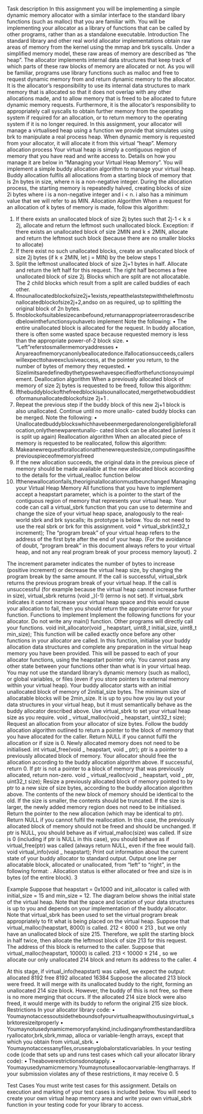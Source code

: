 Task description
In this assignment you will be implementing a simple dynamic memory allocator with a similar interface to the standard libary functions (such as malloc) that you are familiar with.
You will be implementing your allocator as a library of functions that can be called by other programs, rather than as a standalone executable.
Introduction
The standard library and other real world allocator implementations obtain raw areas of memory from the kernel using the mmap and brk syscalls. Under a simplified memory model, these raw areas of memory are described as “the heap”. The allocator implements internal data structures that keep track of which parts of these raw blocks of memory are allocated or not. As you will be familiar, programs use library functions such as malloc and free to request dynamic memory from and return dynamic memory to the allocator. It is the allocator’s responsibility to use its internal data structures to mark memory that is allocated so that it does not overlap with any other allocations made, and to allow memory that is freed to be allocated to future dynamic memory requests. Furthermore, it is the allocator’s responsibility to appropriately call syscalls to obtain further memory from the operating system if required for an allocation, or to return memory to the operating system if it is no longer required.
In this assignment, your allocator will manage a virtualised heap using a function we provide that simulates using brk to manipulate a real process heap. When dynamic memory is requested from your allocator, it will allocate it from this virtual
“heap”.
Memory allocation process
Your virtual heap is simply a contiguous region of memory that you have read and write access to. Details on how you manage it are below in “Managing your Virtual Heap Memory”.
You will implement a simple buddy allocation algorithm to manage your virtual heap. Buddy allocation fulfils all allocations from a starting block of memory that is 2n bytes in size, where n is a non-negative integer. During the allocation process, the starting memory is repeatedly halved, creating blocks of size 2i bytes where i is a non-negative integer and i < n. i also has a minimum value that we will refer to as MIN.
Allocation Algorithm
When a request for an allocation of k bytes of memory is made, follow this algorithm:

1. If there exists an unallocated block of size 2j bytes such that 2j-1 < k ≤ 2j, allocate and return the leftmost such unallocated block. Exception: if there exists an unallocated block of size 2MIN and k ≤ 2MIN, allocate and return the leftmost such block (because there are no smaller blocks to allocate)
2. If there exist no such unallocated blocks, create an unallocated block of size 2j bytes (if k ≤ 2MIN, let j = MIN) by the below steps
   1
3. Split the leftmost unallocated block of size 2j+1 bytes in half. Allocate and return the left half for this request. The right half becomes a free unallocated block of size 2j. Blocks which are split are not allocatable. The 2 child blocks which result from a split are called buddies of each other.
4. Ifnounallocatedblockofsize2j+1exists,repeatthelaststepwiththeleftmostunallocatedblockofsize2j+2,andso on as required, up to splitting the original block of 2n bytes.
5. Ifnoblockofsuitablesizecanbefound,returnanappropriateerrorasdescribedbelowinthefunctionsyouhaveto implement
   Note the following:
   • The entire unallocated block is allocated for the request. In buddy allocation, there is often some wasted space because requested memory is less than the appropriate power-of-2 block size.
   • “Left”referstosmallermemoryaddresses
   • Anyareaofmemorycanonlybeallocatedonce.Ifallocationsucceeds,callerswillexpecttohaveexclusiveaccess,
   at the pointer you return, to the number of bytes of memory they requested.
   • Sizelimitsaredefinedbythetypeswehavespecifiedforthefunctionsyouimplement.
   Deallocation algorithm
   When a previously allocated block of memory of size 2j bytes is requested to be freed, follow this algorithm:
6. Ifthebuddyblockofthefreedblockisalsounallocated,mergethetwobuddiestoformanunallocatedblockofsize 2j+1 .
7. Repeat the previous step if the buddy block of this new 2j+1 block is also unallocated. Continue until no more unallo- cated buddy blocks can be merged.
   Note the following:
   • Unallocatedbuddyblockswhichhavebeenmergedarenolongereligibleforallocation,onlythenewparentunallo- cated block can be allocated (unless it is split up again)
   Reallocation algorithm
   When an allocated piece of memory is requested to be reallocated, follow this algorithm:
8. Makeanewrequestforallocationatthenewrequestedsize,computingasifthepreviouspieceofmemoryisfreed
9. If the new allocation succeeds, the original data in the previous piece of memory should be made available at the
   new allocated block according to the details for the virtual_realloc function below
10. Ifthenewallocationfails,theoriginalallocationmustbeunchanged
    Managing your Virtual Heap Memory
    All functions that you have to implement accept a heapstart parameter, which is a pointer to the start of the contiguous region of memory that represents your virtual heap.
    Your code can call a virtual_sbrk function that you can use to determine and change the size of your virtual heap space, analogously to the real-world sbrk and brk syscalls; its prototype is below. You do not need to use the real sbrk or brk for this assignment.
    void \* virtual_sbrk(int32_t increment);
    The “program break” of your virtual heap refers to the address of the first byte after the end of your heap. (For the avoidance of doubt, “program break” in this document always refers to your virtual heap, and not any real program break of your process memory layout).
    2

The increment parameter indicates the number of bytes to increase (positive increment) or decrease the virtual heap size, by changing the program break by the same amount. If the call is successful, virtual_sbrk returns the previous program break of your virtual heap. If the call is unsuccessful (for example because the virtual heap cannot increase further in size), virtual_sbrk returns (void _)(-1) (errno is not set).
If virtual_sbrk indicates it cannot increase your virtual heap space and this would cause your allocation to fail, then you should return the appropriate error for your function.
Functions to implement
Implement the following functions for your allocator. Do not write any main() function. Other programs will directly call your functions.
void init_allocator(void _ heapstart, uint8_t initial_size, uint8_t min_size);
This function will be called exactly once before any other functions in your allocator are called.
In this function, initialise your buddy allocation data structures and complete any preparation in the virtual heap memory you have been provided. This will be passed to each of your allocator functions, using the heapstart pointer only. You cannot pass any other state between your functions other than what is in your virtual heap. You may not use the standard library’s dynamic memory (such as malloc), or global variables, or files (even if you store pointers to external memory within your virtual heap).
Your buddy allocator starts with an initial unallocated block of memory of 2initial_size bytes. The minimum size of allocatable blocks will be 2min_size.
It is up to you how you lay out your data structures in your virtual heap, but it must semantically behave as the buddy allocator described above. Use virtual_sbrk to set your virtual heap size as you require.
void _ virtual_malloc(void _ heapstart, uint32_t size);
Request an allocation from your allocator of size bytes. Follow the buddy allocation algorithm outlined to return a pointer to the block of memory that you have allocated for the caller. Return NULL if you cannot fulfil the allocation or if size is 0. Newly allocated memory does not need to be initialised.
int virtual_free(void _ heapstart, void _ ptr);
ptr is a pointer to a previously allocated block of memory. Your allocator should free the allocation according to the buddy allocation algorithm above. If successful, return 0. If ptr is not a pointer to a block of memory that was previously allocated, return non-zero.
void _ virtual_realloc(void _ heapstart, void _ ptr, uint32_t size);
Resize a previously allocated block of memory pointed to by ptr to a new size of size bytes, according to the buddy allocation algorithm above. The contents of the new block of memory should be identical to the old. If the size is smaller, the contents should be truncated. If the size is larger, the newly added memory region does not need to be initialised. Return the pointer to the new allocation (which may be identical to ptr). Return NULL if you cannot fulfil the reallocation. In this case, the previously allocated block of memory should not be freed and should be unchanged. If ptr is NULL, you should behave as if virtual_malloc(size) was called. If size is 0 (including if ptr is NULL in this case), you should behave as if virtual_free(ptr) was called (always return NULL, even if the free would fail).
void virtual_info(void _ heapstart);
Print out information about the current state of your buddy allocator to standard output. Output one line per allocatable block, allocated or unallocated, from “left” to “right”, in the following format: <allocation status> <size>. Allocation status is either allocated or free and size is in bytes (of the entire block).
3

Example
Suppose that heapstart = 0x1000 and init_allocator is called with initial_size = 15 and min_size = 12. The diagram below shows the initial state of the virtual heap. Note that the space and location of your data structures is up to you and depends on your implementation of the buddy allocator. Note that virtual_sbrk has been used to set the virtual program break appropriately to fit what is being placed on the virtual heap.
Suppose that virtual_malloc(heapstart, 8000) is called. 212 < 8000 ≤ 213 , but we only have an unallocated block of size 215. Therefore, we split the starting block in half twice, then allocate the leftmost block of size 213 for this request. The address of this block is returned to the caller.
Suppose that virtual_malloc(heapstart, 10000) is called. 213 < 10000 ≤ 214 , so we allocate our only unallocated 214 block and return its address to the caller.
4

At this stage, if virtual_info(heapstart) was called, we expect the output:
allocated 8192
free 8192
allocated 16384
Suppose the allocated 213 block were freed. It will merge with its unallocated buddy to the right, forming an unallocated 214 size block. However, the buddy of this is not free, so there is no more merging that occurs. If the allocated 214 size block were also freed, it would merge with its buddy to reform the original 215 size block.
Restrictions
In your allocator library code:
• Youmaynotaccessoutsidetheboundsofyourvirtualheapwithoutusingvirtual_sbrktoresizeitproperly
• Youmaynotusedynamicmemoryofanykind,includinganyfromthestandardlibraryallocator,brk,sbrk,mmap,
alloca or variable-length arrays, except that which you obtain from virtual_sbrk.
• Youmaynotaccessanyfiles,oruseanyglobalorstaticvariables.
In your testing code (code that sets up and runs test cases which call your allocator library code): • Theaboverestrictionsdonotapply.
• Youmayusedynamicmemory.Youmaynotuseallocaorvariable-lengtharrays. If your submission violates any of these restrictions, it may receive 0.
5

Test Cases
You must write test cases for this assignment. Details on execution and marking of your test cases is included below.
You will need to create your own virtual heap memory area and write your own virtual_sbrk function in your testing code for your library to access.
